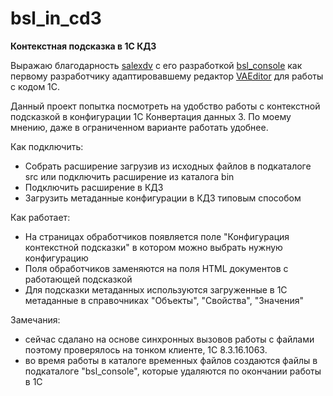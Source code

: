 # bsl_in_cd3

**Контекстная подсказка в 1С КД3**

Выражаю благодарность [salexdv](https://github.com/salexdv) с его разработкой [bsl_console](https://github.com/salexdv/bsl_console) как первому разработчику адаптировавшему редактор [VAEditor](https://github.com/Pr-Mex/VAEditor) для работы с кодом 1С.

Данный проект попытка посмотреть на удобство работы с контекстной подсказкой в конфигурации 1С Конвертация данных 3. По моему мнению, даже в ограниченном варианте работать удобнее.

Как подключить:

- Собрать расширение загрузив из исходных файлов в подкаталоге src или подключить расширение из каталога bin
- Подключить расширение в КД3
- Загрузить метаданные конфигурации в КД3 типовым способом

Как работает:

- На страницах обработчиков появляется поле "Конфигурация контекстной подсказки" в котором можно выбрать нужную конфигурацию
- Поля обработчиков заменяются на поля HTML документов с работающей подсказкой
- Для подсказки метаданных используются загруженные в 1С метаданные в справочниках "Объекты", "Свойства", "Значения"

Замечания:

- сейчас сдалано на основе синхронных вызовов работы с файлами поэтому проверялось на тонком клиенте, 1С 8.3.16.1063.
- во время работы в каталоге временных файлов создаются файлы в подкаталоге "bsl_console", которые удаляются по окончании работы в 1С
